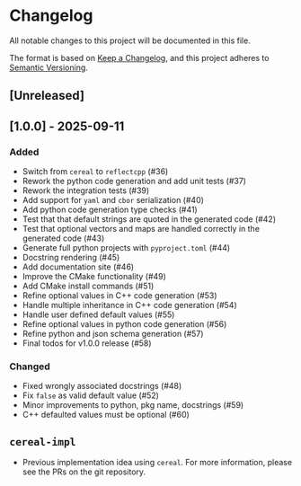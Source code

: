 # Changelog

All notable changes to this project will be documented in this file.

The format is based on [Keep a Changelog](https://keepachangelog.com/en/1.1.0/),
and this project adheres to [Semantic Versioning](https://semver.org/spec/v2.0.0.html).

## [Unreleased]

## [1.0.0] - 2025-09-11

### Added

- Switch from `cereal` to `reflectcpp` (#36)
- Rework the python code generation and add unit tests (#37)
- Rework the integration tests (#39)
- Add support for `yaml` and `cbor` serialization (#40)
- Add python code generation type checks (#41)
- Test that that default strings are quoted in the generated code (#42)
- Test that optional vectors and maps are handled correctly in the generated code (#43)
- Generate full python projects with `pyproject.toml` (#44)
- Docstring rendering (#45)
- Add documentation site (#46)
- Improve the CMake functionality (#49)
- Add CMake install commands (#51)
- Refine optional values in C++ code generation (#53)
- Handle multiple inheritance in C++ code generation (#54)
- Handle user defined default values (#55)
- Refine optional values in python code generation (#56)
- Refine python and json schema generation (#57)
- Final todos for v1.0.0 release (#58)

### Changed

- Fixed wrongly associated docstrings (#48)
- Fix `false` as valid default value (#52)
- Minor improvements to python, pkg name, docstrings (#59)
- C++ defaulted values must be optional (#60)

## `cereal-impl`

- Previous implementation idea using `cereal`.
  For more information, please see the PRs on the git repository.
